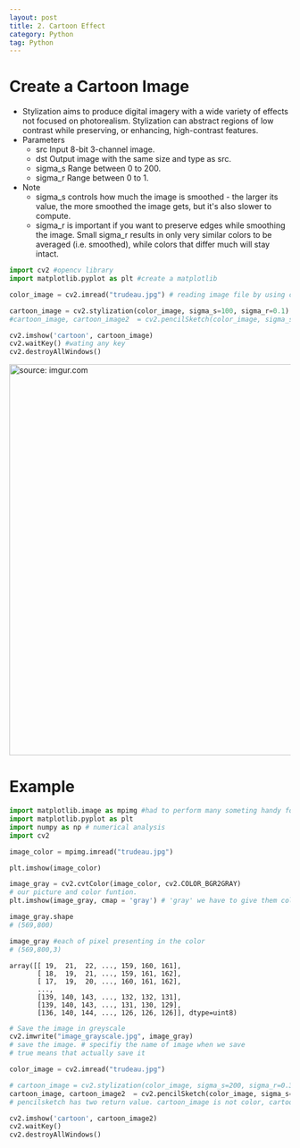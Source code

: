 ```yaml
---
layout: post
title: 2. Cartoon Effect
category: Python
tag: Python
---
```


# Create a Cartoon Image
- Stylization aims to produce digital imagery with a wide variety of effects not focused on photorealism. Stylization can abstract regions of low contrast while preserving, or enhancing, high-contrast features.
- Parameters
  - src Input 8-bit 3-channel image.
  - dst Output image with the same size and type as src.
  - sigma_s Range between 0 to 200.
  - sigma_r Range between 0 to 1.
- Note
  - sigma_s controls how much the image is smoothed - the larger its value, the more smoothed the image gets, but it's also slower to compute.
  - sigma_r is important if you want to preserve edges while smoothing the image. Small sigma_r results in only very similar colors to be averaged (i.e. smoothed), while colors that differ much will stay intact.

```python
import cv2 #opencv library
import matplotlib.pyplot as plt #create a matplotlib

color_image = cv2.imread("trudeau.jpg") # reading image file by using cv2.imread("trudeau.jpg")

cartoon_image = cv2.stylization(color_image, sigma_s=100, sigma_r=0.1)
#cartoon_image, cartoon_image2  = cv2.pencilSketch(color_image, sigma_s=60, sigma_r=0.1)

```

```python
cv2.imshow('cartoon', cartoon_image)
cv2.waitKey() #wating any key
cv2.destroyAllWindows()
```
<a href="https://postimg.cc/3kvfHX6Q"><img src="https://i.postimg.cc/HkSqX39n/4123123123.png" width="700px" title="source: imgur.com" /><a>

# Example
```Python
import matplotlib.image as mpimg #had to perform many someting handy for us. image read function.
import matplotlib.pyplot as plt
import numpy as np # numerical analysis
import cv2
```

```python
image_color = mpimg.imread("trudeau.jpg")


```

```python
plt.imshow(image_color)
```

```python
image_gray = cv2.cvtColor(image_color, cv2.COLOR_BGR2GRAY)
# our picture and color funtion.
plt.imshow(image_gray, cmap = 'gray') # 'gray' we have to give them color
```


```python
image_gray.shape
# (569,800)
```

```python
image_gray #each of pixel presenting in the color
# (569,800,3)
```
```
array([[ 19,  21,  22, ..., 159, 160, 161],
       [ 18,  19,  21, ..., 159, 161, 162],
       [ 17,  19,  20, ..., 160, 161, 162],
       ...,
       [139, 140, 143, ..., 132, 132, 131],
       [139, 140, 143, ..., 131, 130, 129],
       [136, 140, 144, ..., 126, 126, 126]], dtype=uint8)
```

```python
# Save the image in greyscale
cv2.imwrite("image_grayscale.jpg", image_gray)
# save the image. # specifiy the name of image when we save
# true means that actually save it
```
```python
color_image = cv2.imread("trudeau.jpg")

# cartoon_image = cv2.stylization(color_image, sigma_s=200, sigma_r=0.3)
cartoon_image, cartoon_image2  = cv2.pencilSketch(color_image, sigma_s=60, sigma_r=0.1)
# pencilsketch has two return value. cartoon_image is not color, cartoon_image2 is the colorful by pencil
```
```python
cv2.imshow('cartoon', cartoon_image2)
cv2.waitKey()
cv2.destroyAllWindows()
```

